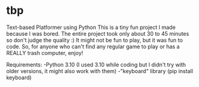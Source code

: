 # tbp
Text-based Platformer using Python
This is a tiny fun project I made because I was bored. The entire project took only about 30 to 45 minutes so don't judge the quality :) It might not be fun to play, but it was fun to code. So, for anyone who can't find any regular game to play or has a REALLY trash computer, enjoy!

Requirements:
-Python 3.10 (I used 3.10 while coding but I didn't try with older versions, it might also work with them)
-"keyboard" library (pip install keyboard)
